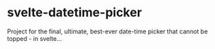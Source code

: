 # svelte-datetime-picker
Project for the final, ultimate, best-ever date-time picker that cannot be topped - in svelte...
